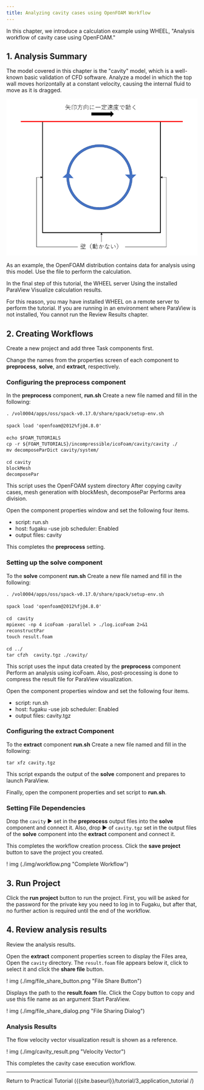 ```yaml
---
title: Analyzing cavity cases using OpenFOAM Workflow
---
```

In this chapter, we introduce a calculation example using WHEEL, "Analysis workflow of cavity case using OpenFOAM."

## 1. Analysis Summary
The model covered in this chapter is the "cavity" model, which is a well-known basic validation of CFD software.
Analyze a model in which the top wall moves horizontally at a constant velocity, causing the internal fluid to move as it is dragged.

![img](./img/cavity.png "cavity")

As an example, the OpenFOAM distribution contains data for analysis using this model.
Use the file to perform the calculation.

In the final step of this tutorial, the WHEEL server
Using the installed ParaView
Visualize calculation results.

For this reason, you may have installed WHEEL on a remote server to perform the tutorial.
If you are running in an environment where ParaView is not installed,
You cannot run the Review Results chapter.

## 2. Creating Workflows
Create a new project and add three Task components first.

Change the names from the properties screen of each component to __preprocess__, __solve__, and __extract__, respectively.

### Configuring the preprocess component
In the __preprocess__ component,
__run.sh__  Create a new file named and fill in the following:

```
. /vol0004/apps/oss/spack-v0.17.0/share/spack/setup-env.sh

spack load 'openfoam@2012%fj@4.8.0'

echo $FOAM_TUTORIALS
cp -r ${FOAM_TUTORIALS}/incompressible/icoFoam/cavity/cavity ./
mv decomposeParDict cavity/system/

cd cavity
blockMesh
decomposePar
```

This script uses the OpenFOAM system directory
After copying cavity cases, mesh generation with blockMesh, decomposePar
Performs area division.

Open the component properties window and set the following four items.

- script: run.sh
- host: fugaku
-use job scheduler: Enabled
- output files: cavity

This completes the __preprocess__ setting.

### Setting up the solve component
To the __solve__ component
__run.sh__  Create a new file named and fill in the following:

```
. /vol0004/apps/oss/spack-v0.17.0/share/spack/setup-env.sh

spack load 'openfoam@2012%fj@4.8.0'

cd  cavity
mpiexec -np 4 icoFoam -parallel > ./log.icoFoam 2>&1
reconstructPar
touch result.foam

cd ../
tar cfzh  cavity.tgz ./cavity/
```

This script uses the input data created by the __preprocess__ component
Perform an analysis using icoFoam.
Also, post-processing is done to compress the result file for ParaView visualization.

Open the component properties window and set the following four items.

- script: run.sh
- host: fugaku
-use job scheduler: Enabled
- output files: cavity.tgz

### Configuring the extract Component
To the __extract__ component
__run.sh__  Create a new file named and fill in the following:

```
tar xfz cavity.tgz
```

This script expands the output of the __solve__ component and prepares to launch ParaView.

Finally, open the component properties and set script to __run.sh__.

### Setting File Dependencies
Drop the `cavity` ▶ set in the __preprocess__ output files into the __solve__ component and connect it.
Also, drop ▶ of `cavity.tgz` set in the output files of the __solve__ component into the __extract__ component and connect it.

This completes the workflow creation process. Click the __save project__ button to save the project you created.

! img (./img/workflow.png "Complete Workflow")

## 3. Run Project
Click the __run project__ button to run the project.
First, you will be asked for the password for the private key you need to log in to Fugaku, but after that, no further action is required until the end of the workflow.

## 4. Review analysis results

Review the analysis results.

Open the __extract__ component properties screen to display the Files area,
Open the `cavity` directory.
The `result.foam` file appears below it, click to select it and click the __share file__ button.

! img (./img/file_share_button.png "File Share Button")

Displays the path to the __result.foam__ file.
Click the Copy button to copy and use this file name as an argument
Start ParaView.

! img (./img/file_share_dialog.png "File Sharing Dialog")


### Analysis Results

The flow velocity vector visualization result is shown as a reference.

! img (./img/cavity_result.png "Velocity Vector")


This completes the cavity case execution workflow.

--------
Return to Practical Tutorial ({{site.baseurl}}/tutorial/3_application_tutorial /)
